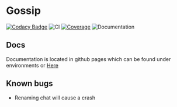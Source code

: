 # Gossip

[![Codacy Badge](https://app.codacy.com/project/badge/Grade/58ed65b13d1c4587abd79105a29dd78a)](https://www.codacy.com/gh/Shimunz/COSC345/dashboard?utm_source=github.com&amp;utm_medium=referral&amp;utm_content=Shimunz/COSC345&amp;utm_campaign=Badge_Grade)
![CI](https://github.com/Shimunz/COSC345/workflows/Android%20CI/badge.svg)
[![Coverage](https://codecov.io/gh/Shimunz/COSC345/branch/master/graph/badge.svg)](https://codecov.io/gh/Shimunz/COSC345)
![Documentation](https://github.com/Shimunz/COSC345/workflows/Documentation/badge.svg)


## Docs
Documentation is located in github pages which can be found under environments or [Here](https://github.com/Shimunz/COSC345/deployments/activity_log?environment=github-pages)

## Known bugs
- Renaming chat will cause a crash

